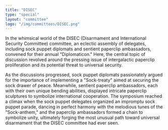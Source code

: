 ```yaml
---
title: "DISEC"
type: "special"
layout: "committee"
logo: "/img/committees/DISEC.png"
---
```


In the whimsical world of the DISEC (Disarmament and International Security Committee) committee, an eclectic assembly of delegates, including sock puppet diplomats and sentient paperclip ambassadors, convened for their annual "Diplomaticon." Here, the central topic of discussion revolved around the pressing issue of intergalactic paperclip proliferation and its potential threat to universal security.

As the discussions progressed, sock puppet diplomats passionately argued for the importance of implementing a "Sock-treaty" aimed at securing the sock drawer of peace. Meanwhile, sentient paperclip ambassadors, each with their own unique bending abilities, displayed intricate paperclip sculptures to symbolize international cooperation. The symposium reached a climax when the sock puppet delegates organized an impromptu sock puppet parade, dancing in perfect harmony with the melodious tunes of the "Sock-anthem," and the paperclip ambassadors formed a chain to symbolize unity, ultimately forging the most unusual path toward universal disarmament that the DISEC committee had ever seen.
